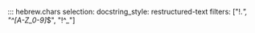 ::: hebrew.chars
    selection:
      docstring_style: restructured-text
      filters: ["!.*", "^[A-Z_0-9]*$", "!^_"]